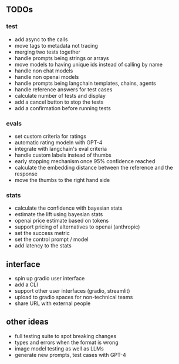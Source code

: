 ## TODOs

### test
- add async to the calls
- move tags to metadata not tracing
- merging two tests together
- handle prompts being strings or arrays
- move models to having unique ids instead of calling by name
- handle non chat models
- handle non openai models
- handle prompts being langchain templates, chains, agents
- handle reference answers for test cases
- calculate number of tests and display
- add a cancel button to stop the tests
- add a confirmation before running tests

### evals
- set custom criteria for ratings
- automatic rating modeln with GPT-4
- integrate with langchain's eval criteria
- handle custom labels instead of thumbs
- early stopping mechanism once 95% confidence reached
- calculate the embedding distance between the reference and the response
- move the thumbs to the right hand side

### stats
- calculate the confidence with bayesian stats
- estimate the lift using bayesian stats
- openai price estimate based on tokens
- support pricing of alternatives to openai (anthropic)
- set the success metric
- set the control prompt / model
- add latency to the stats

## interface
- spin up gradio user interface
- add a CLI
- support other user interfaces (gradio, streamlit)
- upload to gradio spaces for non-technical teams
- share URL with external people

## other ideas
- full testing suite to spot breaking changes
- types and errors when the format is wrong
- image model testing as well as LLMs
- generate new prompts, test cases with GPT-4

